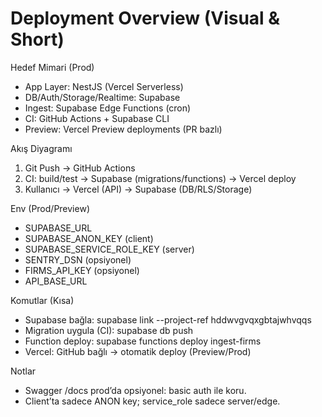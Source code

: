 # Deployment Overview (Visual & Short)

Hedef Mimari (Prod)
- App Layer: NestJS (Vercel Serverless)
- DB/Auth/Storage/Realtime: Supabase
- Ingest: Supabase Edge Functions (cron)
- CI: GitHub Actions + Supabase CLI
- Preview: Vercel Preview deployments (PR bazlı)

Akış Diyagramı
1) Git Push → GitHub Actions
2) CI: build/test → Supabase (migrations/functions) → Vercel deploy
3) Kullanıcı → Vercel (API) → Supabase (DB/RLS/Storage)

Env (Prod/Preview)
- SUPABASE_URL
- SUPABASE_ANON_KEY (client)
- SUPABASE_SERVICE_ROLE_KEY (server)
- SENTRY_DSN (opsiyonel)
- FIRMS_API_KEY (opsiyonel)
- API_BASE_URL

Komutlar (Kısa)
- Supabase bağla: supabase link --project-ref hddwvgvqxgbtajwhvqqs
- Migration uygula (CI): supabase db push
- Function deploy: supabase functions deploy ingest-firms
- Vercel: GitHub bağlı → otomatik deploy (Preview/Prod)

Notlar
- Swagger /docs prod’da opsiyonel: basic auth ile koru.
- Client’ta sadece ANON key; service_role sadece server/edge.
